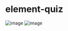 # element-quiz
![image](https://github.com/trimscash/element-quiz/assets/42578480/6a539a24-88cc-4ea9-9cf4-f31580a54731)
![image](https://github.com/trimscash/element-quiz/assets/42578480/30614063-b6dd-4fa0-80b6-11060200d5ba)
